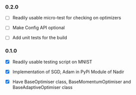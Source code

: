 ### 0.2.0
- [ ] Readily usable micro-test for checking on optimizers
- [ ] Make Config API optional
- [ ] Add unit tests for the build



### 0.1.0

- [x] Readily usable testing script on MNIST 
- [x] Implementation of SGD, Adam in PyPi Module of Nadir 
- [x] Have BaseOptimiser class, BaseMomentumOptimiser and BaseAdaptiveOptimiser class


